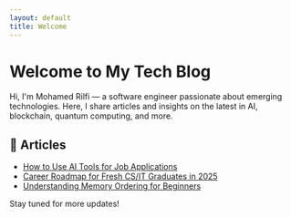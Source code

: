 ```yaml
---
layout: default
title: Welcome
---
```


# Welcome to My Tech Blog

Hi, I'm Mohamed Rilfi — a software engineer passionate about emerging technologies. Here, I share articles and insights on the latest in AI, blockchain, quantum computing, and more.

## 📝 Articles

- [How to Use AI Tools for Job Applications](./articles/ai-job-application-tools.md)
- [Career Roadmap for Fresh CS/IT Graduates in 2025](./articles/career-roadmap-fresh-cs-it-graduates-2025.md)
- [Understanding Memory Ordering for Beginners](./articles/understanding-memory-ordering-for-beginners.md)


Stay tuned for more updates!
